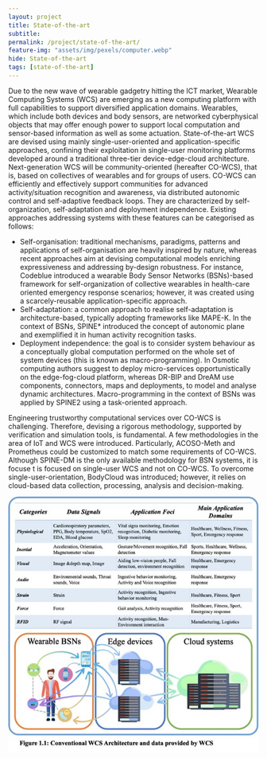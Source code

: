 ```yaml
---
layout: project
title: State-of-the-art
subtitle:   
permalink: /project/state-of-the-art/
feature-img: "assets/img/pexels/computer.webp"
hide: State-of-the-art
tags: [state-of-the-art]
---
```

Due to the new wave of wearable gadgetry hitting the ICT market, Wearable Computing Systems (WCS) are emerging as a new computing platform with full capabilities to support diversified application domains. Wearables, which include both devices and body sensors, are networked cyberphysical objects that may offer enough power to support local computation and sensor-based information as well as some actuation. State-of-the-art WCS are devised using mainly single-user-oriented and application-specific approaches, confining their exploitation in single-user monitoring platforms developed around a traditional three-tier device-edge-cloud architecture. Next-generation WCS will be community-oriented (hereafter CO-WCS), that is, based on collectives of wearables and for groups of users. CO-WCS can efficiently and effectively support communities for advanced activity/situation recognition and awareness, via distributed autonomic control and self-adaptive feedback loops. They are characterized by self-organization, self-adaptation and deployment independence. Existing approaches addressing systems with these features can be categorised as follows:  

  - Self-organisation: traditional mechanisms, paradigms, patterns and applications of self-organisation are heavily inspired by nature, whereas recent approaches aim at devising computational models enriching expressiveness and addressing by-design robustness. For instance, Codeblue introduced a wearable Body Sensor Networks (BSNs)-based framework for self-organization of collective wearables in health-care oriented emergency response scenarios; however, it was created using a scarcely-reusable application-specific approach.  
  - Self-adaptation: a common approach to realise self-adaptation is architecture-based, typically adopting frameworks like MAPE-K. In the context of BSNs, SPINE* introduced the concept of autonomic plane and exemplified it in human activity recognition tasks.   
  - Deployment independence: the goal is to consider system behaviour as a conceptually global computation performed on the whole set of system devices (this is known as macro-programming). In Osmotic computing authors suggest to deploy micro-services opportunistically on the edge-fog-cloud platform, whereas DR-BIP and DreAM use components, connectors, maps and deployments, to model and analyse dynamic architectures. Macro-programming in the context of BSNs was applied by SPINE2 using a task-oriented approach.   

Engineering trustworthy computational services over CO-WCS is challenging. Therefore, devising a rigorous methodology, supported by verification and simulation tools, is fundamental. A few methodologies in the area of IoT and WCS were introduced. Particularly, ACOSO-Meth and Prometheus could be customized to match some requirements of CO-WCS. Although SPINE-DM is the only available methodology for BSN systems, it is focuse t is focused on single-user WCS and not on CO-WCS. To overcome single-user-orientation, BodyCloud was introduced; however, it relies on cloud-based data collection, processing, analysis and decision-making.  

![img1](../../assets/img/project/modelloA_2020HCWWLP_1.jpg)
